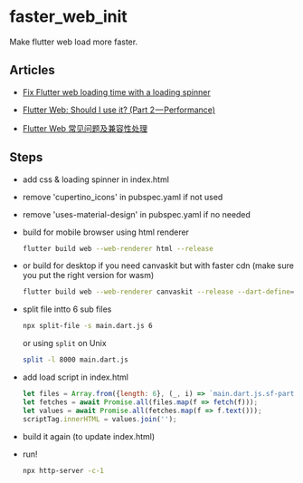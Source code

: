 # faster_web_init

Make flutter web load more faster.

## Articles

- [Fix Flutter web loading time with a loading spinner](https://itnext.io/fix-flutter-web-loading-time-with-a-loading-spinner-c5dd36a29f5b)

- [Flutter Web: Should I use it? (Part 2 — Performance)](https://remelehane.dev/posts/flutter-web-should-i-use-it-part-2/)

- [Flutter Web 常见问题及兼容性处理](https://juejin.cn/post/6955745398153543693)

## Steps

- add css & loading spinner in index.html

- remove 'cupertino_icons' in pubspec.yaml if not used

- remove 'uses-material-design' in pubspec.yaml if no needed

- build for mobile browser using html renderer

    ```bash
    flutter build web --web-renderer html --release
    ```

- or build for desktop if you need canvaskit but with faster cdn (make sure you put the right version for wasm)

    ```bash
    flutter build web --web-renderer canvaskit --release --dart-define=FLUTTER_WEB_CANVASKIT_URL=https://cdn.jsdelivr.net/npm/canvaskit-wasm@0.25.1/bin/
    ```

- split file intto 6 sub files

    ```bash
    npx split-file -s main.dart.js 6
    ```

    or using `split` on Unix

    ```bash
    split -l 8000 main.dart.js
    ```

- add load script in index.html

    ```javascript
    let files = Array.from({length: 6}, (_, i) => `main.dart.js.sf-part${i+1}`);
    let fetches = await Promise.all(files.map(f => fetch(f)));
    let values = await Promise.all(fetches.map(f => f.text()));
    scriptTag.innerHTML = values.join('');
    ```

- build it again (to update index.html)

- run!

    ```bash
    npx http-server -c-1
    ```
